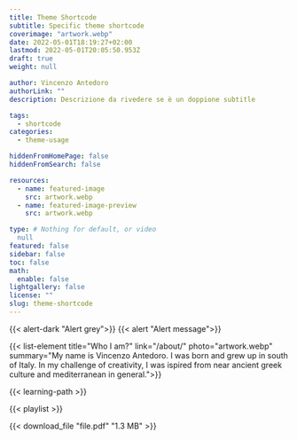 ```yaml
---
title: Theme Shortcode
subtitle: Specific theme shortcode
coverimage: "artwork.webp"
date: 2022-05-01T18:19:27+02:00
lastmod: 2022-05-01T20:05:50.953Z
draft: true
weight: null

author: Vincenzo Antedoro
authorLink: ""
description: Descrizione da rivedere se è un doppione subtitle

tags:
  - shortcode
categories:
  - theme-usage

hiddenFromHomePage: false
hiddenFromSearch: false

resources:
  - name: featured-image
    src: artwork.webp
  - name: featured-image-preview
    src: artwork.webp

type: # Nothing for default, or video 
  null
featured: false
sidebar: false
toc: false
math:
  enable: false
lightgallery: false
license: ""
slug: theme-shortcode
---
```


{{< alert-dark "Alert grey">}}
{{< alert "Alert message">}}

{{< list-element  title="Who I am?"  link="/about/" photo="artwork.webp" summary="My name is Vincenzo Antedoro. I was born and grew up in south of Italy. In my challenge of creativity, I was ispired from near ancient greek culture and mediterranean in general.">}}

{{< learning-path >}}

{{< playlist >}}

{{< download_file "file.pdf" "1.3 MB" >}}